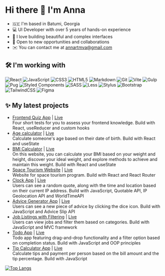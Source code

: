 # Hi there 👋 I'm Anna

- 🇬🇪 I'm based in Batumi, Georgia
- 💻 UI Developer with over 5 years of hands-on experience
- 💖 I love building beautiful and complex interfaces
- 👀 Open to new opportunities and collaborations
- ✉️  You can contact me at [annartmva@gmail.com](mailto:annartmva@gmail.com)

## 🛠️ I'm working with

![React](https://img.shields.io/badge/react-%2320232a.svg?style=for-the-badge&logo=react&logoColor=%2361DAFB)
![JavaScript](https://img.shields.io/badge/javascript-%23323330.svg?style=for-the-badge&logo=javascript&logoColor=%23F7DF1E)
![CSS3](https://img.shields.io/badge/css3-%231572B6.svg?style=for-the-badge&logo=css3&logoColor=white)
![HTML5](https://img.shields.io/badge/html5-%23E34F26.svg?style=for-the-badge&logo=html5&logoColor=white)
![Markdown](https://img.shields.io/badge/markdown-%23000000.svg?style=for-the-badge&logo=markdown&logoColor=white)
![Git](https://img.shields.io/badge/git-%23F05033.svg?style=for-the-badge&logo=git&logoColor=white)
![Vite](https://img.shields.io/badge/vite-%23646CFF.svg?style=for-the-badge&logo=vite&logoColor=white)
![Gulp](https://img.shields.io/badge/GULP-%23CF4647.svg?style=for-the-badge&logo=gulp&logoColor=white)
![Pug](https://img.shields.io/badge/Pug-FFF?style=for-the-badge&logo=pug&logoColor=A86454)
![Styled Components](https://img.shields.io/badge/styled--components-DB7093?style=for-the-badge&logo=styled-components&logoColor=white)
![SASS](https://img.shields.io/badge/SASS-hotpink.svg?style=for-the-badge&logo=SASS&logoColor=white)
![Less](https://img.shields.io/badge/less-2B4C80?style=for-the-badge&logo=less&logoColor=white)
![Stylus](https://img.shields.io/badge/stylus-%23ff6347.svg?style=for-the-badge&logo=stylus&logoColor=white)
![Bootstrap](https://img.shields.io/badge/bootstrap-%238511FA.svg?style=for-the-badge&logo=bootstrap&logoColor=white)
![TailwindCSS](https://img.shields.io/badge/tailwindcss-%2338B2AC.svg?style=for-the-badge&logo=tailwind-css&logoColor=white)
![Figma](https://img.shields.io/badge/figma-%23F24E1E.svg?style=for-the-badge&logo=figma&logoColor=white)

## ✨ My latest projects

- [Frontend Quiz App](https://github.com/annaindistress/frontend-mentor-frontend-quiz-app) | [Live](https://annaindistress.github.io/frontend-mentor-frontend-quiz-app/)
  <br />
  Four short tests for you to assess your frontend knowledge. Build with React, useReducer and custom hooks
- [Age calculator](https://github.com/annaindistress/frontend-mentor-age-calculator) | [Live](https://annaindistress.github.io/frontend-mentor-age-calculator/)
  <br />
  Calculate someone's age based on their date of birth. Build with React and useState
- [BMI Calculator](https://github.com/annaindistress/frontend-mentor-bmi-calculator) | [Live](https://annaindistress.github.io/frontend-mentor-bmi-calculator/)
  <br />
  On this website, you can calculate your BMI based on your weight and height, discover your ideal weight, and explore methods to achieve and maintain this weight. Build with React and useState
- [Space Tourism Website](https://github.com/annaindistress/frontend-mentor-space-tourism-website) | [Live](https://annaindistress.github.io/frontend-mentor-space-tourism-website/)
  <br />
  Website for space tourism program. Build with React and React Router
- [Clock App](https://github.com/annaindistress/frontend-mentor-clock-app) | [Live](https://annaindistress.github.io/frontend-mentor-clock-app/)
  <br />
  Users can see a random quote, along with the time and location based on their current IP address. Build with JavaScript, Quotable API, IP Geolocation API and WorldTimeAPI
- [Advice Generator App](https://github.com/annaindistress/frontend-mentor-advice-generator-app) | [Live](https://annaindistress.github.io/frontend-mentor-advice-generator-app/)
  <br />
  Users can see a new piece of advice by clicking the dice icon. Build with JavaScript and Advice Slip API
- [Job Listings with Filtering](https://github.com/annaindistress/frontend-mentor-job-listings) | [Live](https://annaindistress.github.io/frontend-mentor-job-listings/)
  <br />
  Users can view jobs and filter them based on categories. Build with JavaScript and MVC framework
- [Todo App](https://github.com/annaindistress/frontend-mentor-todo-app) | [Live](https://annaindistress.github.io/frontend-mentor-todo-app/)
  <br />
  Todo app featuring drag-and-drop functionality and a filter option based on completion status. Build with JavaScript and OOP principles
- [Tip Calculator App](https://github.com/annaindistress/frontend-mentor-tip-calculator-app) | [Live](https://annaindistress.github.io/frontend-mentor-tip-calculator-app/)
  <br />
  Calculate tips and payment per person based on the bill amount and the tip percentage. Build with JavaScript

[![Top Langs](https://github-readme-stats.vercel.app/api/top-langs/?username=annaindistress)](https://github.com/anuraghazra/github-readme-stats)
